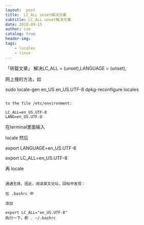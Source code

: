 ```yaml
---
layout:  post
title:  LC_ALL unset解决方案
subtitle: LC_ALL unset解决方案 
date: 2018-09-15
author: ivo
catalog: true
header-img:
tags:
    - locales 
    - linux
---
```

「转载文章」
解决LC_ALL = (unset),LANGUAGE = (unset),

网上搜的方法，如

sudo locale-gen en_US en_US.UTF-8
dpkg-reconfigure locales
~~~~~~~~~~~~~~~~~~~~~~~~~~~~~~~~~

to the file /etc/environment:

LC_ALL=en_US.UTF-8
LANG=en_US.UTF-8
~~~~~~~~~~~~~~~~~~~~~~~~~~~~~~~~~~~~~~~~~

在terminal里面输入

locale 然后

export LANGUAGE=en_US.UTF-8

export LC_ALL=en_US.UTF-8

再 locale
~~~~~~~~~~~~~~~~~~~~~~~~~~~~~~~~~~~~~~~~~~~~~~~~

通通无效，因此，阅读英文论坛，回帖中发现：

在 .bashrc 中

添加

export LC_ALL="en_US.UTF-8"
执行一下，即 . ~/.bashrc
